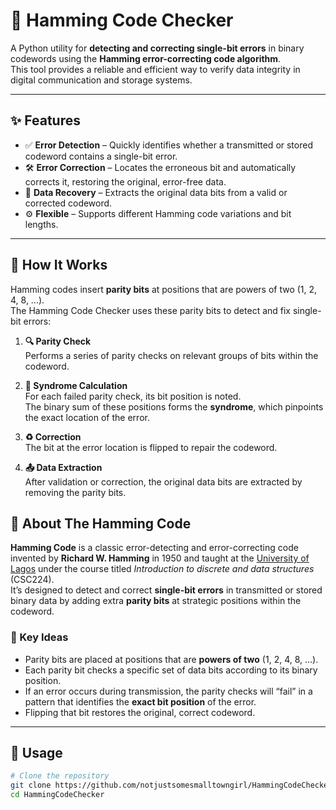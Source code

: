 # 🧮 Hamming Code Checker

A Python utility for **detecting and correcting single-bit errors** in binary codewords using the **Hamming error-correcting code algorithm**.  
This tool provides a reliable and efficient way to verify data integrity in digital communication and storage systems.

---

## ✨ Features

- ✅ **Error Detection** – Quickly identifies whether a transmitted or stored codeword contains a single-bit error.  
- 🛠 **Error Correction** – Locates the erroneous bit and automatically corrects it, restoring the original, error-free data.  
- 💾 **Data Recovery** – Extracts the original data bits from a valid or corrected codeword.  
- ⚙ **Flexible** – Supports different Hamming code variations and bit lengths.

---

## 🧠 How It Works

Hamming codes insert **parity bits** at positions that are powers of two (1, 2, 4, 8, …).  
The Hamming Code Checker uses these parity bits to detect and fix single-bit errors:

1. **🔍 Parity Check**  
   Performs a series of parity checks on relevant groups of bits within the codeword.  

2. **🧮 Syndrome Calculation**  
   For each failed parity check, its bit position is noted.  
   The binary sum of these positions forms the **syndrome**, which pinpoints the exact location of the error.  

3. **♻ Correction**  
   The bit at the error location is flipped to repair the codeword.  

4. **📤 Data Extraction**  
   After validation or correction, the original data bits are extracted by removing the parity bits.


## 🧠 About The Hamming Code

**Hamming Code** is a classic error-detecting and error-correcting code invented by **Richard W. Hamming** in 1950 and taught at the [University of Lagos](https://unilag.edu.ng/)
under the course titled *Introduction to discrete and data structures* (CSC224).  
It’s designed to detect and correct **single-bit errors** in transmitted or stored binary data by adding extra **parity bits** at strategic positions within the codeword.

### 📌 Key Ideas
- Parity bits are placed at positions that are **powers of two** (1, 2, 4, 8, …).  
- Each parity bit checks a specific set of data bits according to its binary position.  
- If an error occurs during transmission, the parity checks will “fail” in a pattern that identifies the **exact bit position** of the error.  
- Flipping that bit restores the original, correct codeword.

---

## 🚀 Usage

```bash
# Clone the repository
git clone https://github.com/notjustsomesmalltowngirl/HammingCodeChecker.git
cd HammingCodeChecker


